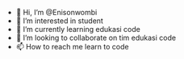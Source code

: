 - 👋 Hi, I’m @Enisonwombi
- 👀 I’m interested in student
- 🌱 I’m currently learning edukasi code
- 💞️ I’m looking to collaborate on tim edukasi code
- 📫 How to reach me learn to code

<!---
Enisonwombi/Enisonwombi is a ✨ special ✨ repository because its `README.md` (this file) appears on your GitHub profile.
You can click the Preview link to take a look at your changes.
--->
